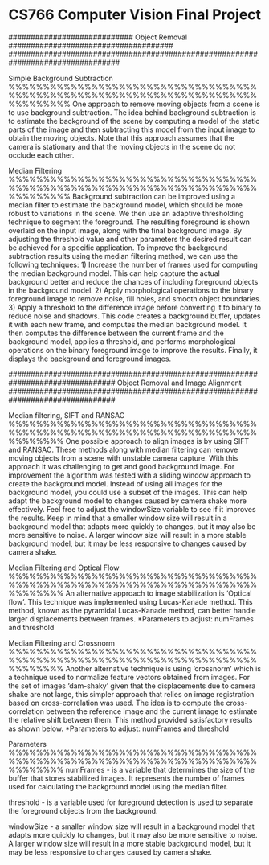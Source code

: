 # CS766 Computer Vision Final Project

############################ Object Removal #####################################
#################################################################################

Simple Background Subtraction
%%%%%%%%%%%%%%%%%%%%%%%%%%%%%%%%%%%%%%%%%%%%%%%%%%%%%%%%%%%%%%%%%%%%%%%%%%%%%%%%%
One approach to remove moving objects from a scene is to use background subtraction. The idea behind background subtraction is to estimate the background of the scene by computing a model of the static parts of the image and then subtracting this model from the input image to obtain the moving objects. Note that this approach assumes that the camera is stationary and that the moving objects in the scene do not occlude each other.

Median Filtering
%%%%%%%%%%%%%%%%%%%%%%%%%%%%%%%%%%%%%%%%%%%%%%%%%%%%%%%%%%%%%%%%%%%%%%%%%%%%%%%%%
Background subtraction can be improved using a median filter to estimate the background model, which should be more robust to variations in the scene. We then use an adaptive thresholding technique to segment the foreground. The resulting foreground is shown overlaid on the input image, along with the final background image. By adjusting the threshold value and other parameters the desired result can be achieved for a specific application.
To improve the background subtraction results using the median filtering method, we can use the following techniques:
    1)	Increase the number of frames used for computing the median background model. This can help capture the actual background better and reduce the chances of         including foreground objects in the background model.
    2)	Apply morphological operations to the binary foreground image to remove noise, fill holes, and smooth object boundaries.
    3)	Apply a threshold to the difference image before converting it to binary to reduce noise and shadows.
This code creates a background buffer, updates it with each new frame, and computes the median background model. It then computes the difference between the current frame and the background model, applies a threshold, and performs morphological operations on the binary foreground image to improve the results. Finally, it displays the background and foreground images.

################################################################################
Object Removal and Image Alignment
################################################################################

Median filtering, SIFT and RANSAC
%%%%%%%%%%%%%%%%%%%%%%%%%%%%%%%%%%%%%%%%%%%%%%%%%%%%%%%%%%%%%%%%%%%%%%%%%%%%%%%%
One possible approach to align images is by using SIFT and RANSAC. These methods along with median filtering can remove moving objects from a scene with unstable camera capture. With this approach it was challenging to get and good background image. For improvement the algorithm was tested with a sliding window approach to create the background model. Instead of using all images for the background model, you could use a subset of the images. This can help adapt the background model to changes caused by camera shake more effectively.
Feel free to adjust the windowSize variable to see if it improves the results. Keep in mind that a smaller window size will result in a background model that adapts more quickly to changes, but it may also be more sensitive to noise. A larger window size will result in a more stable background model, but it may be less responsive to changes caused by camera shake.

Median Filtering and Optical Flow
%%%%%%%%%%%%%%%%%%%%%%%%%%%%%%%%%%%%%%%%%%%%%%%%%%%%%%%%%%%%%%%%%%%%%%%%%%%%%%%%
An alternative approach to image stabilization is ‘Optical flow’. This technique was implemented using Lucas-Kanade method. This method, known as the pyramidal Lucas-Kanade method, can better handle larger displacements between frames.
*Parameters to adjust: numFrames and threshold

Median Filtering and Crossnorm
%%%%%%%%%%%%%%%%%%%%%%%%%%%%%%%%%%%%%%%%%%%%%%%%%%%%%%%%%%%%%%%%%%%%%%%%%%%%%%%%
Another alternative technique is using ‘crossnorm’ which is a technique used to normalize feature vectors obtained from images. For the set of images ‘dam-shaky’ given that the displacements due to camera shake are not large, this simpler approach that relies on image registration based on cross-correlation was used. The idea is to compute the cross-correlation between the reference image and the current image to estimate the relative shift between them. This method provided satisfactory results as shown below. 
*Parameters to adjust: numFrames and threshold



Parameters
%%%%%%%%%%%%%%%%%%%%%%%%%%%%%%%%%%%%%%%%%%%%%%%%%%%%%%%%%%%%%%%%%%%%%%%%%%%%%%%%
numFrames - is a variable that determines the size of the buffer that stores stabilized images. It represents the number of frames used for calculating the background model using the median filter.

threshold - is a variable used for foreground detection is used to separate the foreground objects from the background.

windowSize - a smaller window size will result in a background model that adapts more quickly to changes, but it may also be more sensitive to noise. A larger window size will result in a more stable background model, but it may be less responsive to changes caused by camera shake.

